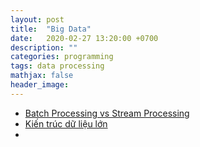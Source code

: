 ```yaml
---
layout: post
title:  "Big Data"
date:   2020-02-27 13:20:00 +0700
description: ""
categories: programming
tags: data processing
mathjax: false
header_image:
---
```


- [Batch Processing vs Stream Processing](https://www.facebook.com/notes/c%E1%BB%99ng-%C4%91%E1%BB%93ng-big-data-vi%E1%BB%87t-nam/batch-processing-vs-stream-processing/483321149213407/)
- [Kiến trúc dữ liệu lớn](https://www.facebook.com/notes/c%E1%BB%99ng-%C4%91%E1%BB%93ng-big-data-vi%E1%BB%87t-nam/ki%E1%BA%BFn-tr%C3%BAc-d%E1%BB%AF-li%E1%BB%87u-l%E1%BB%9Bn-big-data-architecture/482114989334023/)
- 